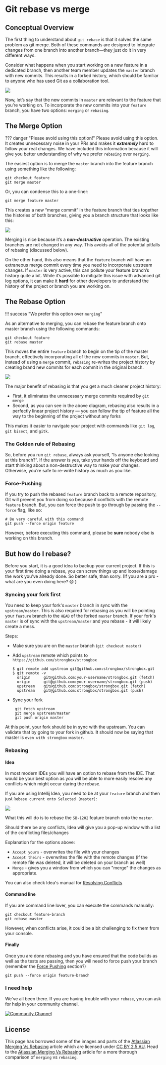 # Git rebase vs merge

## Conceptual Overview

The first thing to understand about `git rebase` is that it solves the same problem as git merge. Both of these commands 
are designed to integrate changes from one branch into another branch—they just do it in very different ways.  

Consider what happens when you start working on a new feature in a dedicated branch, then another team member updates 
the `master` branch with new commits. This results in a forked history, which should be familiar to anyone who has used 
Git as a collaboration tool.

![](images/01.svg)

Now, let’s say that the new commits in `master` are relevant to the feature that you’re working on. To incorporate the 
new commits into your `feature` branch, you have two options: `merging` or `rebasing`.  

## The Merge Option

??? danger "Please avoid using this option!"
    Please avoid using this option. It creates unnecessary noise in your PRs and makes it ***extremely*** hard to 
    follow your real changes. We have included this information because it will give you better understanding of why we 
    prefer `rebasing` over `merging`.

The easiest option is to merge the `master` branch into the feature branch using something like the following:

```
git checkout feature
git merge master
```

Or, you can condense this to a one-liner:

```
git merge feature master
```

This creates a new “merge commit” in the feature branch that ties together the histories of both branches, giving you a 
branch structure that looks like this:

![](images/02.svg)

Merging is nice because it’s a ***non-destructive*** operation. The existing branches are not changed in any way. This 
avoids all of the potential pitfalls of rebasing (discussed below).  

On the other hand, this also means that the `feature` branch will have an extraneous merge commit every time you need to 
incorporate upstream changes. If `master` is very active, this can pollute your feature branch’s history quite a bit. 
While it’s possible to mitigate this issue with advanced git log options, it can make it **hard** for other developers 
to understand the history of the project or branch you are working on.

## The Rebase Option

!!! success "We prefer this option over `merging`"

As an alternative to merging, you can rebase the feature branch onto master branch using the following commands:

```
git checkout feature
git rebase master
```

This moves the entire `feature` branch to begin on the tip of the master branch, effectively incorporating all of 
the new commits in `master`. But, instead of using a `merge` commit, `rebasing` re-writes the project history by 
creating brand new commits for each commit in the original branch.

![](images/03.svg)


The major benefit of rebasing is that you get a much cleaner project history:

* First, it eliminates the unnecessary merge commits required by `git merge`
* Second, as you can see in the above diagram, rebasing also results in a perfectly linear project history — you can 
  follow the tip of feature all the way to the beginning of the project without any forks
  
This makes it easier to navigate your project with commands like `git log`, `git bisect`, and `gitk`.

### The Golden rule of Rebasing

So, before you run `git rebase`, always ask yourself, “Is anyone else looking at this branch?”. If the answer is yes, 
take your hands off the keyboard and start thinking about a non-destructive way to make your changes. 
Otherwise, you’re safe to re-write history as much as you like.


### Force-Pushing

If you try to push the rebased `feature` branch back to a remote repository, Git will prevent you from doing so because 
it conflicts with the remote `feature` branch. But, you can force the push to go through by passing the `--force` flag, 
like so:

```
# Be very careful with this command!
git push --force origin feature
```

However, before executing this command, please be **sure** nobody else is working on this branch.


## But how do I rebase?

Before you start, it is a good idea to backup your current project. If this is your first time doing a rebase, you can 
screw things up and loose/damage the work you've already done. So better safe, than sorry. (If you are a pro - what are
you even doing here? :smile: )  
  

### Syncing your fork first

You need to keep your fork's `master` branch in sync with the `upstream/master`. This is also required 
for rebasing as you will be pointing your `feature` branch to the `HEAD` of the forked `master` branch. 
If your fork's `master` is of sync with the `upstream/master` and you rebase - it will likely create a mess.  

Steps: 

* Make sure you are on the `master` branch (`git checkout master`)
* Add `upstream` remote which points to `https://github.com/strongbox/strongbox`   
  ```linenums="1"
  $ git remote add upstream git@github.com:strongbox/strongbox.git
  $ git remote -v
    origin  	git@github.com:your-username/strongbox.git (fetch)
    origin  	git@github.com:your-username/strongbox.git (push)
    upstream	git@github.com:strongbox/strongbox.git (fetch)
    upstream	git@github.com:strongbox/strongbox.git (push)
  ```

* Sync your fork   
  ```linenums="1"
   git fetch upstream
   git merge upstream/master
   git push origin master
  ```
  
At this point, your fork should be in sync with the upstream. You can validate that by going to your fork in github.
It should now be saying that master is `even with strongbox:master`.

### Rebasing

#### Idea

In most modern IDEs you will have an option to rebase from the IDE. That would be your best option as you will be able
to more easily resolve any conflicts which might occur during the rebase.

If you are using Intellij Idea, you need to be at your `feature` branch and then just `Rebase current onto Selected (master)`:

![](./images/rebase-1.png)

What this will do is to rebase the `SB-1202` feature branch onto the `master`.

Should there be any conflicts, Idea will give you a pop-up window with a list of the conflicting files/changes
 
Explanation for the options above:

* `Accept yours` - overwrites the file with your changes
* `Accept theirs` - overwrites the file with the remote changes (if the remote file was deleted, it will be deleted on your branch as well) 
* `Merge` - gives you a window from which you can "merge" the changes as appropriate.

You can also check Idea's manual for [Resolving Conflicts]


#### Command line

If you are command line lover, you can execute the commands manually:

```linenums="1"
git checkout feature-branch
git rebase master
```

However, when conflicts arise, it could be a bit challenging to fix them from your console.

#### Finally

Once you are done rebasing and you have ensured that the code builds as well as the tests are passing, then you will 
need to force push your branch (remember the [Force Pushing](#force-pushing) section?)

```
git push --force origin feature-branch
```

### I need help

We've all been there. If you are having trouble with your `rebase`, you can ask for help in your community channel.

<a href="https://chat.carlspring.org/channel/community" target="_blank">
    <img src="https://chat.carlspring.org/images/join-chat.svg" alt="Community Channel"/>
</a>  


## License

This page has borrowed some of the images and parts of the [Atlassian Merging Vs Rebasing] article which
are licensed under [CC BY 2.5 AU]. Head to the [Atlassian Merging Vs Rebasing] article for a more thorough comparison of `merging` vs `rebasing`.

[Atlassian Merging Vs Rebasing]: https://www.atlassian.com/git/tutorials/merging-vs-rebasing
[CC BY 2.5 AU]: https://creativecommons.org/licenses/by/2.5/au/
[Resolving Conflicts]: https://www.jetbrains.com/help/idea/resolving-conflicts.html
